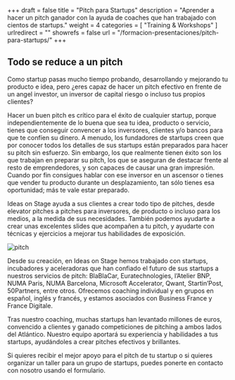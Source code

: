 +++
draft		= false
title		= "Pitch para Startups"
description = "Aprender a hacer un pitch ganador con la ayuda de coaches que han trabajado con cientos de startups."
weight		= 4
categories	= [ "Training & Workshops" ]
urlredirect	= ""
showrefs	= false
url 		= "/formacion-presentaciones/pitch-para-startups/"
+++

## Todo se reduce a un pitch

Como startup pasas mucho tiempo probando, desarrollando y mejorando tu producto e idea, pero ¿eres capaz de hacer un pitch efectivo en frente de un angel investor, un inversor de capital riesgo o incluso tus propios clientes?

Hacer un buen pitch es crítico para el éxito de cualquier startup, porque independientemente de lo buena que sea tu idea, producto o servicio, tienes que conseguir convencer a los inversores, clientes y/o bancos para que te confíen su dinero. A menudo, los fundadores de startups creen que por conocer todos los detalles de sus startups están preparados para hacer su pitch sin esfuerzo. Sin embargo, los que realmente tienen éxito son los que trabajan en preparar su pitch, los que se aseguran de destacar frente al resto de emprendedores, y son capaces de causar una gran impresión. Cuando por fin consigues hablar con ese inversor en un ascensor o tienes que vender tu producto durante un desplazamiento, tan sólo tienes esa oportunidad; más te vale estar preparado.

Ideas on Stage ayuda a sus clientes a crear todo tipo de pitches, desde elevator pitches a pitches para inversores, de producto o incluso para los medios, a la medida de sus necesidades. También podemos ayudarte a crear unas excelentes slides que acompañen a tu pitch, y ayudarte con técnicas y ejercicios a mejorar tus habilidades de exposición. 

![pitch][pic1]

Desde su creación, en Ideas on Stage hemos trabajado con startups, incubadores y aceleradoras que han confiado el futuro de sus startups a nuestros servicios de pitch: BlaBlaCar, Euratechnologies, l’Atelier BNP, NUMA Paris, NUMA Barcelona, Microsoft Accelerator, Qwant, Startin’Post, 50Partners, entre otros. Ofrecemos coaching individual y en grupos en español, inglés y francés, y estamos asociados con Business France y France Digitale.

Tras nuestro coaching, muchas startups han levantado millones de euros, convencido a clientes y ganado competiciones de pitching a ambos lados del Atlántico. Nuestro equipo aportará su experiencia y habilidades a tus startups, ayudándoles a crear pitches efectivos y brillantes.

Si quieres recibir el mejor apoyo para el pitch de tu startup o si quieres organizar un taller para un grupo de startups, puedes ponerte en contacto con nosotro usando el formulario.

[pic1]: /pictures/training-workshops/pitch-for-startups/pitch.jpg